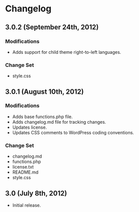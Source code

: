# Changelog

## 3.0.2 (September 24th, 2012)

### Modifications

* Adds support for child theme right-to-left languages.

### Change Set

* style.css

## 3.0.1 (August 10th, 2012)

### Modifications

* Adds base functions.php file.
* Adds changelog.md file for tracking changes.
* Updates license.
* Updates CSS comments to WordPress coding conventions.

### Change Set

* changelog.md
* functions.php
* license.txt
* README.md
* style.css

## 3.0 (July 8th, 2012)

* Initial release.